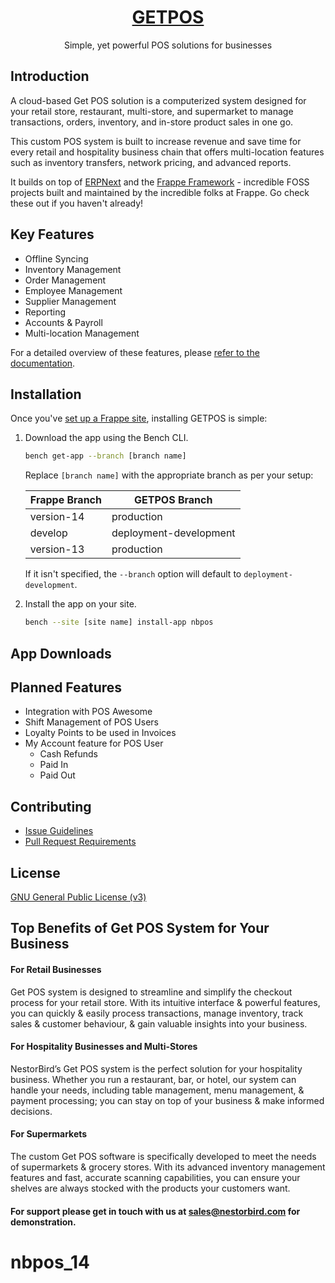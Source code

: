 <div align="center">

<!-- TODO: add link to website once it is ready -->
<h1><a href="getpos.in" _blank=true>GETPOS</a></h1>

Simple, yet powerful POS solutions for businesses


</div>



## Introduction

A cloud-based Get POS solution is a computerized system designed for your retail store, restaurant, multi-store, and supermarket to manage transactions, orders, inventory, and in-store product sales in one go. 

This custom POS system is built to increase revenue and save time for every retail and hospitality business chain that offers multi-location features such as inventory transfers, network pricing, and advanced reports.

It builds on top of [ERPNext](https://github.com/frappe/erpnext) and the [Frappe Framework](https://github.com/frappe/frappe) - incredible FOSS projects built and maintained by the incredible folks at Frappe. Go check these out if you haven't already!

## Key Features

- Offline Syncing
- Inventory Management
- Order Management
- Employee Management
- Supplier Management
- Reporting
- Accounts & Payroll
- Multi-location Management

For a detailed overview of these features, please [refer to the documentation](https://docs.google.com/document/d/19IvnMz7VcNlf4JssE9n700WUasmYMhZkk7eM4ApfdBY/).

## Installation

Once you've [set up a Frappe site](https://frappeframework.com/docs/v14/user/en/installation/), installing GETPOS is simple:


1. Download the app using the Bench CLI.

    ```bash
    bench get-app --branch [branch name] 
    ```

    Replace `[branch name]` with the appropriate branch as per your setup:

    | Frappe Branch | GETPOS Branch           |
    |---------------|-------------------------|
    | version-14    | production              |
    | develop       | deployment-development  |
    | version-13    | production              |

    If it isn't specified, the `--branch` option will default to `deployment-development`.

2. Install the app on your site.

    ```bash
    bench --site [site name] install-app nbpos
    ```

## App Downloads



## Planned Features

- Integration with POS Awesome
- Shift Management of POS Users
- Loyalty Points to be used in Invoices
- My Account feature for POS User
    - Cash Refunds
    - Paid In
    - Paid Out


## Contributing

- [Issue Guidelines]()
- [Pull Request Requirements]()

## License

[GNU General Public License (v3)]()



## Top Benefits of Get POS System for Your Business 

#### For Retail Businesses

Get POS system is designed to streamline and simplify the checkout process for your retail store. With its intuitive interface & powerful features, you can quickly & easily process transactions, manage inventory, track sales & customer behaviour, & gain valuable insights into your business.

#### For Hospitality Businesses and Multi-Stores

NestorBird’s Get POS system is the perfect solution for your hospitality business. Whether you run a restaurant, bar, or hotel, our system can handle your needs, including table management, menu management, & payment processing; you can stay on top of your business & make informed decisions.

#### For Supermarkets

The custom Get POS software is specifically developed to meet the needs of supermarkets & grocery stores. With its advanced inventory management features and fast, accurate scanning capabilities, you can ensure your shelves are always stocked with the products your customers want. 


####  For support please get in touch with us at sales@nestorbird.com for demonstration.
# nbpos_14
